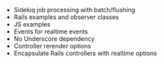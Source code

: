 - Sidekiq job processing with batch/flushing
- Rails examples and observer classes
- JS examples
- Events for realtime events
- No Underscore dependency
- Controller rerender options
- Encapsulate Rails controllers with realtime options
